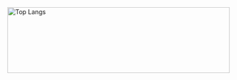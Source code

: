 <img alt="Top Langs" height="150px" width="100%" src="https://github-readme-stats.vercel.app/api/top-langs/?username=gomadoufu&layout=compact&show_icons=true&theme=shades-of-purple" />
